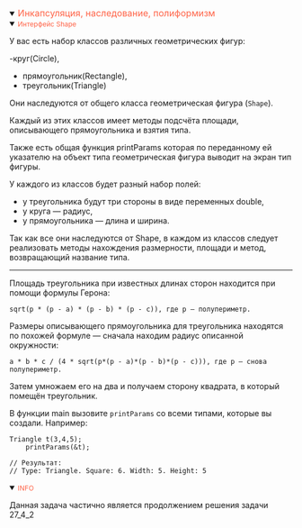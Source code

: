 <details open>
<summary><span style="color:tomato;font-size:16px">Инкапсуляция, наследование, полиформизм</span></summary>
<details open>
<summary><span style="color:tomato;font-size:12px">Интерфейс Shape</span></summary>

У вас есть набор классов различных геометрических фигур: 

 -круг(Circle), 
- прямоугольник(Rectangle),
- треугольник(Triangle) 

Они наследуются от общего класса геометрическая фигура (`Shape`). 

Каждый из этих классов имеет методы подсчёта площади, описывающего прямоугольника и взятия типа. 

Также есть общая функция printParams которая по переданному ей указателю 
на объект типа геометрическая фигура выводит на экран тип фигуры.

У каждого из классов будет разный набор полей:

- у треугольника будут три стороны в виде переменных double, 
- у круга — радиус, 
- у прямоугольника — длина и ширина. 

Так как все они наследуются от Shape, в каждом из классов следует реализовать методы нахождения 
размерности, площади и метод, возвращающий название типа.

---

Площадь треугольника при известных длинах сторон находится при помощи формулы Герона:

```text
sqrt(p * (p - a) * (p - b) * (p - c)), где p — полупериметр.
```

Размеры описывающего прямоугольника для треугольника находятся по похожей формуле — сначала находим радиус описанной окружности:

```text
a * b * c / (4 * sqrt(p*(p - a)*(p - b)*(p - c))), где р — снова полупериметр.
```

Затем умножаем его на два и получаем сторону квадрата, в который помещён треугольник.

В функции main вызовите `printParams` со всеми типами, которые вы создали. Например:

```text
Triangle t(3,4,5); 
    printParams(&t);

// Результат: 
// Type: Triangle. Square: 6. Width: 5. Height: 5
```

</details>

<details open>
<summary><span style="color:tomato;font-size:12px">INFO</span></summary>

Данная задача частично является продолжением решения задачи 27_4_2 

</details>
</details>